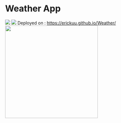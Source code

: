 # Weather App
![](	https://img.shields.io/badge/HTML-239120?style=for-the-badge&logo=html5&logoColor=white) ![](https://img.shields.io/badge/JavaScript-F7DF1E?style=for-the-badge&logo=javascript&logoColor=black)
Deployed on : https://erickuu.github.io/Weather/
<img src="=https://i.imgur.com/5ALNFgX.png" width="300px">
